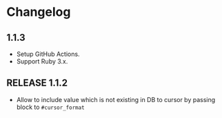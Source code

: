 # Changelog

## 1.1.3
- Setup GitHub Actions.
- Support Ruby 3.x.

## RELEASE 1.1.2
- Allow to include value which is not existing in DB to cursor by passing block to `#cursor_format`

